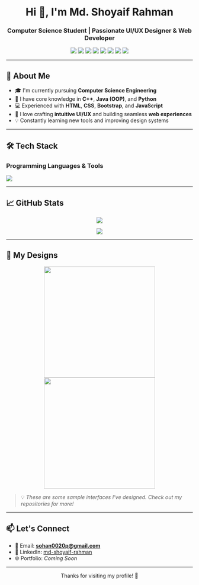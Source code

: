 <h1 align="center">Hi 👋, I'm Md. Shoyaif Rahman</h1>
<h3 align="center">Computer Science Student | Passionate UI/UX Designer & Web Developer</h3>

<p align="center">
  <img src="https://img.shields.io/badge/Code-C++-blue?style=flat-square&logo=c%2B%2B" />
  <img src="https://img.shields.io/badge/Code-Java-orange?style=flat-square&logo=java" />
  <img src="https://img.shields.io/badge/Code-Python-yellow?style=flat-square&logo=python" />
  <img src="https://img.shields.io/badge/Frontend-HTML5-red?style=flat-square&logo=html5" />
  <img src="https://img.shields.io/badge/Frontend-CSS3-blue?style=flat-square&logo=css3" />
  <img src="https://img.shields.io/badge/Framework-Bootstrap-purple?style=flat-square&logo=bootstrap" />
  <img src="https://img.shields.io/badge/Frontend-JavaScript-yellow?style=flat-square&logo=javascript" />
  <img src="https://img.shields.io/badge/Design-Figma-pink?style=flat-square&logo=figma" />
</p>

---

## 🧠 About Me

- 🎓 I'm currently pursuing **Computer Science Engineering**
- 🧩 I have core knowledge in **C++**, **Java (OOP)**, and **Python**
- 💻 Experienced with **HTML**, **CSS**, **Bootstrap**, and **JavaScript**
- 🎨 I love crafting **intuitive UI/UX** and building seamless **web experiences**
- 💡 Constantly learning new tools and improving design systems

---

## 🛠️ Tech Stack

### Programming Languages & Tools

<p align="left">
  <img src="https://skillicons.dev/icons?i=cpp,java,python,html,css,bootstrap,js,figma,react,nextjs,tailwind,git,vscode,github" />
</p>

---

## 📈 GitHub Stats

<p align="center">
  <img src="https://github-readme-stats.vercel.app/api?username=your-github-username&show_icons=true&theme=tokyonight" />
</p>
<p align="center">
  <img src="https://github-readme-streak-stats.herokuapp.com/?user=your-github-username&theme=tokyonight" />
</p>

---

## 🎨 My Designs

<p align="center">
  <img src="https://github.com/your-github-username/your-project-name/blob/main/assets/ui-sample1.png" width="300px" />
  <img src="https://github.com/your-github-username/your-project-name/blob/main/assets/ui-sample2.png" width="300px" />
</p>

> 💡 *These are some sample interfaces I’ve designed. Check out my repositories for more!*

---

## 📫 Let's Connect

- 📧 Email: **sohan0020p@gmail.com**
- 🔗 LinkedIn: [md-shoyaif-rahman](https://www.linkedin.com/in/md-shoyaif-rahman/)
- 🌐 Portfolio: _Coming Soon_

---

<p align="center">Thanks for visiting my profile! 🚀</p>
